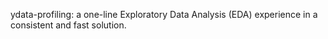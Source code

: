ydata-profiling: a one-line Exploratory Data Analysis (EDA) experience in a consistent and fast solution.